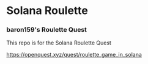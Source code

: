 # Solana Roulette

### baron159's Roulette Quest

This repo is for the Solana Roulette Quest

https://openquest.xyz/quest/roulette_game_in_solana
